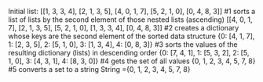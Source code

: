 Initial list:
[[1, 3, 3, 4], [2, 1, 3, 5], [4, 0, 1, 7], [5, 2, 1, 0], [0, 4, 8, 3]]
#1 sorts a list of lists by the second element of those nested lists (ascending)
[[4, 0, 1, 7], [2, 1, 3, 5], [5, 2, 1, 0], [1, 3, 3, 4], [0, 4, 8, 3]]
#2 creates a dictionary whose keys are the second element of the sorted data structure
{0: [4, 1, 7], 1: [2, 3, 5], 2: [5, 1, 0], 3: [1, 3, 4], 4: [0, 8, 3]}
#3 sorts the values of the resulting dictionary (lists) in descending order
{0: [7, 4, 1], 1: [5, 3, 2], 2: [5, 1, 0], 3: [4, 3, 1], 4: [8, 3, 0]}
#4 gets the set of all values
{0, 1, 2, 3, 4, 5, 7, 8}
#5 converts a set to a string
String ={0, 1, 2, 3, 4, 5, 7, 8}